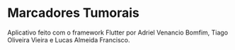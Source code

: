 
# Marcadores Tumorais

Aplicativo feito com o framework Flutter por Adriel Venancio Bomfim, Tiago Oliveira Vieira e Lucas Almeida Francisco.

